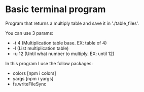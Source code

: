 # Basic terminal program

Program that returns a multiply table and save it in './table_files'.

You can use 3 params:
  - -t 4   (Multiplication table base. EX: table of 4)
  - -l     (List multiplication table)
  - -u 12  (Until what number to multiply. EX: until 12)


In this program I use the follow packages:
  - colors [npm i colors]
  - yargs [npm i yargs]
  - fs.writeFileSync

